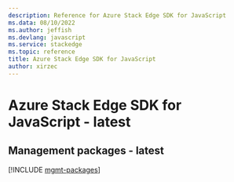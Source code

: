 ```yaml
---
description: Reference for Azure Stack Edge SDK for JavaScript
ms.data: 08/10/2022
ms.author: jeffish
ms.devlang: javascript
ms.service: stackedge
ms.topic: reference
title: Azure Stack Edge SDK for JavaScript
author: xirzec
---
```

# Azure Stack Edge SDK for JavaScript - latest

## Management packages - latest
[!INCLUDE [mgmt-packages](stack-edge-mgmt-index.md)]